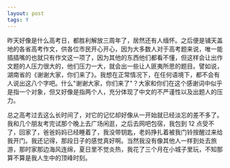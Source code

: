 ```yaml
---
layout: post
tags: Y
---
```


昨天好像是什么高考日，都胜利解放三周年了，居然还有人缅怀。之后便是铺天盖地的各省高考作文，供各位市民开心开心，因为大多数人对于高考题来说，唯一能插插嘴的也就只有作文这一项了，因为其他的东西他们都看不懂，但这样会让出作文题的人压力很大的，他们压力一大，就会出一些让人匪夷所思的题目。譬如说，湖南省的《谢谢大家，你们来了》。我想在正常情况下，在任何语境下，都不会有人说出这八个字吧。什么"谢谢大家，你们来了"？大家和你们在这个感谢词中似乎是指一个对象，但又好像是指两个人，充分体现了中文的不严谨性以及出题人的压力。

总之高考过去这么长时间了，对它的记忆却好像从一开始就已经淡忘的差不多了。我和几个朋友考完试那个晚上去广场闲逛，之后去网吧包宿，我包到 12 点受不了，回家了，爸爸妈妈已经睡着了，我没带钥匙，老妈挣扎着被我门铃按醒过来给我开门。我还记得，那段日子的感觉真好啊。当然我没有像其他人一样到处去旅游，那时家那边海风连绵，夏日里不觉炎热，我花了三个月在小城子里玩，不知那算不算是我人生中的顶峰时刻。
